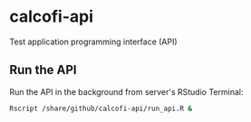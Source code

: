 # calcofi-api
Test application programming interface (API)


## Run the API

Run the API in the background from server's RStudio Terminal:

```bash
Rscript /share/github/calcofi-api/run_api.R &
```